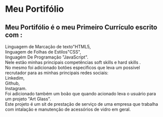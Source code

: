 <title>Meu Portifólio</title>

<h1> Meu Portifólio</h1> 
<h2>Meu Portifólio é o meu Primeiro Currículo escrito com :</h2>
<p>Linguagem de Marcação de texto"HTML5,<br>
linguagem de Folhas de Estilos"CSS",<br>
linguagém De Programação "JavaScript".<br>
Nele estão minhas principais competências soft skills e hard skills .<br>
No mesmo foi adicionado botões especificos que leva um possivel recrutador para as minhas principais redes sociais:<br>
Linkedim,<br>
Github,<br>
Instagram.<br>
Foi adicionado também um boão que quando acionado leva o usuário para um projeto "Art Glass".<br>
Este projeto é um sit de prestação de serviço de uma empresa que trabalha com intalação e manutenção de acessórios de vidro em geral.</p>

